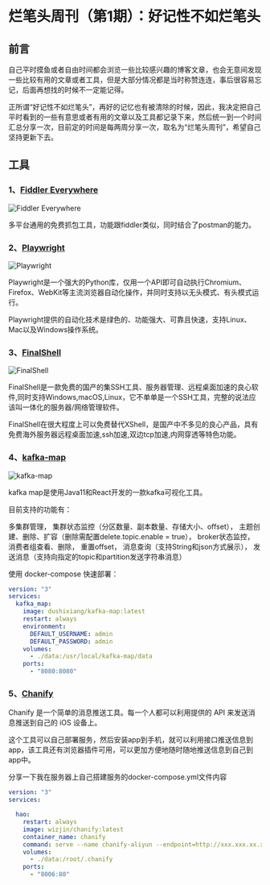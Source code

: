 # 烂笔头周刊（第1期）：好记性不如烂笔头

## 前言

自己平时摸鱼或者自由时间都会浏览一些比较感兴趣的博客文章，也会无意间发现一些比较有用的文章或者工具，但是大部分情况都是当时称赞连连，事后很容易忘记，后面再想找的时候不一定能记得。

正所谓“好记性不如烂笔头”，再好的记忆也有被清除的时候，因此，我决定把自己平时看到的一些有意思或者有用的文章以及工具都记录下来，然后统一到一个时间汇总分享一次，目前定的时间是每两周分享一次，取名为“烂笔头周刊”，希望自己坚持更新下去。


## 工具

### 1、[Fiddler Everywhere](https://juejin.cn/post/6888863697129701389)

![Fiddler Everywhere](https://cdn.jsdelivr.net/gh/Hopetree/blog-img@main/181c751122594c52aa9603fa49760319_tplv-k3u1fbpfcp-watermark.png)

多平台通用的免费抓包工具，功能跟fiddler类似，同时结合了postman的能力。


### 2、[Playwright](https://juejin.cn/post/6906866546094637064)

![Playwright](https://cdn.jsdelivr.net/gh/Hopetree/blog-img@main/91da3a38f52f4c598fd34017b7139b1d_tplv-k3u1fbpfcp-watermark.gif)

Playwright是一个强大的Python库，仅用一个API即可自动执行Chromium、Firefox、WebKit等主流浏览器自动化操作，并同时支持以无头模式、有头模式运行。

Playwright提供的自动化技术是绿色的、功能强大、可靠且快速，支持Linux、Mac以及Windows操作系统。

### 3、[FinalShell](https://mp.weixin.qq.com/s/YH--5AvbJ-czA6AuliFVmw)

![FinalShell](https://cdn.jsdelivr.net/gh/Hopetree/blog-img@main/3c8b5603e0155f9b.webp)

FinalShell是一款免费的国产的集SSH工具、服务器管理、远程桌面加速的良心软件,同时支持Windows,macOS,Linux，它不单单是一个SSH工具，完整的说法应该叫一体化的服务器/网络管理软件。

FinalShell在很大程度上可以免费替代XShell，是国产中不多见的良心产品，具有免费海外服务器远程桌面加速,ssh加速,双边tcp加速,内网穿透等特色功能。

### 4、[kafka-map](https://mp.weixin.qq.com/s/BgAMA42LnhenreYpahmVLw)

![kafka-map](https://cdn.jsdelivr.net/gh/Hopetree/blog-img@main/eb4c3dd0fe8bf145.png)

kafka map是使用Java11和React开发的一款kafka可视化工具。

目前支持的功能有：

多集群管理，
集群状态监控（分区数量、副本数量、存储大小、offset），
主题创建、删除、扩容（删除需配置delete.topic.enable = true），
broker状态监控，
消费者组查看、删除，
重置offset，
消息查询（支持String和json方式展示），
发送消息（支持向指定的topic和partition发送字符串消息）

使用 docker-compose 快速部署：

```yaml
version: "3"
services:
  kafka_map:
    image: dushixiang/kafka-map:latest
    restart: always
    environment:
      DEFAULT_USERNAME: admin
      DEFAULT_PASSWORD: admin
    volumes:
      - ./data:/usr/local/kafka-map/data
    ports:
      - "8080:8080"
```

### 5、[Chanify](https://github.com/chanify/chanify)

Chanify 是一个简单的消息推送工具。每一个人都可以利用提供的 API 来发送消息推送到自己的 iOS 设备上。

这个工具可以自己部署服务，然后安装app到手机，就可以利用接口推送信息到app，该工具还有浏览器插件可用，可以更加方便地随时随地推送信息到自己到app中。

分享一下我在服务器上自己搭建服务的docker-compose.yml文件内容

```yaml
version: "3"
services:

  hao:
    restart: always
    image: wizjin/chanify:latest
    container_name: chanify
    command: serve --name chanify-aliyun --endpoint=http://xxx.xxx.xx.xxx:8006
    volumes:
      - ./data:/root/.chanify
    ports:
      - "8006:80"

```